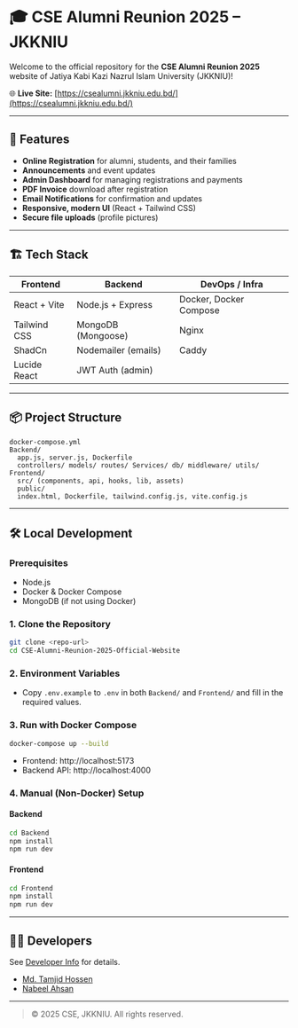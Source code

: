 # 🎓 CSE Alumni Reunion 2025 – JKKNIU

Welcome to the official repository for the **CSE Alumni Reunion 2025** website of Jatiya Kabi Kazi Nazrul Islam University (JKKNIU)!

🌐 **Live Site:** [https://csealumni.jkkniu.edu.bd/](https://csealumni.jkkniu.edu.bd/)

---

## 🚀 Features

- **Online Registration** for alumni, students, and their families
- **Announcements** and event updates
- **Admin Dashboard** for managing registrations and payments
- **PDF Invoice** download after registration
- **Email Notifications** for confirmation and updates
- **Responsive, modern UI** (React + Tailwind CSS)
- **Secure file uploads** (profile pictures)

---

## 🏗️ Tech Stack

| Frontend                | Backend                | DevOps / Infra      |
|-------------------------|------------------------|---------------------|
| React + Vite            | Node.js + Express      | Docker, Docker Compose |
| Tailwind CSS            | MongoDB (Mongoose)     | Nginx               |
| ShadCn                  | Nodemailer (emails)    | Caddy                    |
| Lucide React            | JWT Auth (admin)       |                     |

---

## 📦 Project Structure

```
docker-compose.yml
Backend/
  app.js, server.js, Dockerfile
  controllers/ models/ routes/ Services/ db/ middleware/ utils/
Frontend/
  src/ (components, api, hooks, lib, assets)
  public/
  index.html, Dockerfile, tailwind.config.js, vite.config.js
```

---

## 🛠️ Local Development

### Prerequisites
- Node.js
- Docker & Docker Compose
- MongoDB (if not using Docker)

### 1. Clone the Repository
```sh
git clone <repo-url>
cd CSE-Alumni-Reunion-2025-Official-Website
```

### 2. Environment Variables
- Copy `.env.example` to `.env` in both `Backend/` and `Frontend/` and fill in the required values.

### 3. Run with Docker Compose
```sh
docker-compose up --build
```
- Frontend: http://localhost:5173
- Backend API: http://localhost:4000

### 4. Manual (Non-Docker) Setup
#### Backend
```sh
cd Backend
npm install
npm run dev
```
#### Frontend
```sh
cd Frontend
npm install
npm run dev
```

---

## 👨‍💻 Developers

See [Developer Info](https://csealumni.jkkniu.edu.bd/developer-info) for details.

- [Md. Tamjid Hossen](https://github.com/tamjidhossen)
- [Nabeel Ahsan](https://github.com/Nabeel-Ahsan7)

---

> © 2025 CSE, JKKNIU. All rights reserved.
